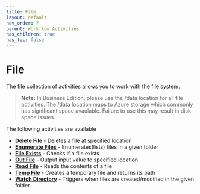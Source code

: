 ```yaml
---
title: File
layout: default
nav_order: 7
parent: Workflow Activities
has_children: true
has_toc: false
---
```


# File
The file collection of activities allows you to work with the file system.

> **Note:** In Business Edition, please use the /data location for all file activities. The /data location maps to Azure storage which commonly has significant space avaulable. Failure to use this may result in disk space issues.

The following activities are available

- **[Delete File](./01_delete-file.html)** - Deletes a file at  specified location
- **[Enumerate Files](./02_enumerate-files.html)** - Enumerates(lists) files in a given folder
- **[File Exists](./03_file-exists.html)** - Checks if a file exists
- **[Out File](./04_Out-file.html)** - Output input value to specified location
- **[Read File](./05_Read-file.html)** - Reads the contents of a file
- **[Temp File](./06_Temp-file.html)** - Creates a temporary file and returns its path
- **[Watch Directory](./07-Watch-Directory.html)** - Triggers when files are created/modified in the given folder

